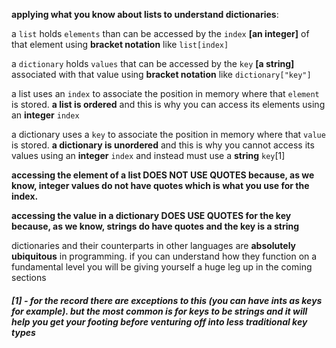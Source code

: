 **applying what you know about lists to understand dictionaries**:

a `list` holds `elements` than can be accessed by the `index` **[an integer]** of that element using **bracket notation** like `list[index]`

a `dictionary` holds `values` that can be accessed by the `key` **[a string]** associated with that value using **bracket notation** like `dictionary["key"]`

a list uses an `index` to associate the position in memory where that `element` is stored. **a list is ordered** and this is why you can access its elements using an **integer** `index`

a dictionary uses a `key` to associate the position in memory where that `value` is stored. **a dictionary is unordered** and this is why you cannot access its values using an **integer** `index` and instead must use a **string** `key`[1]

**accessing the element of a list DOES NOT USE QUOTES because, as we know, integer values do not have quotes which is what you use for the index.**

**accessing the value in a dictionary DOES USE QUOTES for the key because, as we know, strings do have quotes and the key is a string**

dictionaries and their counterparts in other languages are **absolutely ubiquitous** in programming. if you can understand how they function on a fundamental level you will be giving yourself a huge leg up in the coming sections

##### [1] - for the record there _are exceptions_ to this (you can have ints as keys for example). but the most common is for keys to be strings and it will help you get your footing before venturing off into less traditional key types
